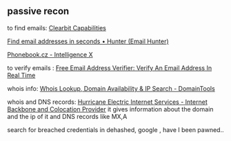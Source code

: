 ## passive recon

to find emails:
[Clearbit Capabilities](https://clearbit.com/)

[Find email addresses in seconds • Hunter (Email Hunter)](https://hunter.io/)

[Phonebook.cz - Intelligence X](https://phonebook.cz/)

to verify emails : [Free Email Address Verifier: Verify An Email Address In Real Time](https://tools.emailhippo.com/)

whois info: [Whois Lookup, Domain Availability & IP Search - DomainTools](https://whois.domaintools.com/)

whois and DNS records:
[Hurricane Electric Internet Services - Internet Backbone and Colocation Provider](https://www.he.net/)
it gives information about the domain and the ip of it and DNS records like MX,A

search for breached credentials in dehashed, google , have I been pawned..

